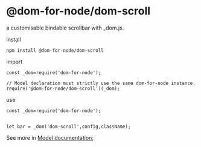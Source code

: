 # @dom-for-node/dom-scroll
a customisable bindable scrollbar with _dom.js.


install 
```
npm install @dom-for-node/dom-scroll
```

import
```
const _dom=require('dom-for-node');

// Model declaration must strictly use the same dom-for-node instance.
require('@dom-for-node/dom-scroll')(_dom);

```

use
```
const _dom=require('dom-for-node');


let bar = _dom('dom-scroll',config,className);

```

See more in [Model documentation](./dom-scroll.model.md);